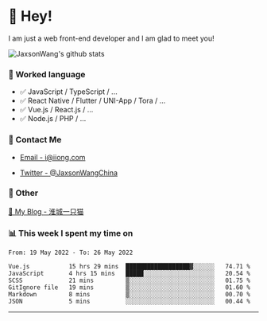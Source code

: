# 👋 Hey!

I am just a web front-end developer and I am glad to meet you!

![JaxsonWang's github stats](https://github-readme-stats.vercel.app/api?username=JaxsonWang&&show_icons=true&&title_color=1abc9c&&icon_color=1abc9c)


### 📝 Worked language

- ✅ JavaScript / TypeScript / ...
- ✅ React Native / Flutter / UNI-App / Tora / ...
- ✅ Vue.js / React.js / ...
- ✅ Node.js / PHP / ...

### 📮 Contact Me

- [Email - i@iiong.com](mailto:i@iiong.com)

- [Twitter - @JaxsonWangChina](https://twitter.com/JaxsonWangChina)

### 🤪 Other

[📌 My Blog - 淮城一只猫](https://iiong.com)

### 📊 This week I spent my time on

<!--START_SECTION:waka-->

```text
From: 19 May 2022 - To: 26 May 2022

Vue.js           15 hrs 29 mins  ██████████████████▓░░░░░░   74.71 %
JavaScript       4 hrs 15 mins   █████░░░░░░░░░░░░░░░░░░░░   20.54 %
SCSS             21 mins         ▒░░░░░░░░░░░░░░░░░░░░░░░░   01.75 %
GitIgnore file   19 mins         ▒░░░░░░░░░░░░░░░░░░░░░░░░   01.60 %
Markdown         8 mins          ▒░░░░░░░░░░░░░░░░░░░░░░░░   00.70 %
JSON             5 mins          ░░░░░░░░░░░░░░░░░░░░░░░░░   00.44 %
```

<!--END_SECTION:waka-->

---
